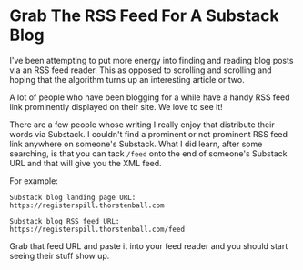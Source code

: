 # Grab The RSS Feed For A Substack Blog

I've been attempting to put more energy into finding and reading blog posts via
an RSS feed reader. This as opposed to scrolling and scrolling and hoping that
the algorithm turns up an interesting article or two.

A lot of people who have been blogging for a while have a handy RSS feed link
prominently displayed on their site. We love to see it!

There are a few people whose writing I really enjoy that distribute their words
via Substack. I couldn't find a prominent or not prominent RSS feed link
anywhere on someone's Substack. What I did learn, after some searching, is that
you can tack `/feed` onto the end of someone's Substack URL and that will give
you the XML feed.

For example:

```
Substack blog landing page URL:
https://registerspill.thorstenball.com

Substack blog RSS feed URL:
https://registerspill.thorstenball.com/feed
```

Grab that feed URL and paste it into your feed reader and you should start
seeing their stuff show up.
